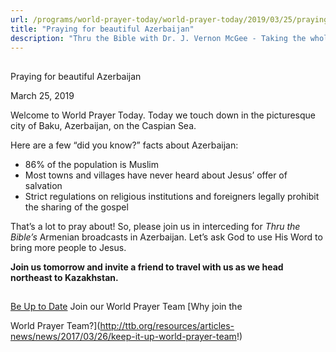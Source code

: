 ```yaml
---
url: /programs/world-prayer-today/world-prayer-today/2019/03/25/praying-for-beautiful-azerbaijan
title: "Praying for beautiful Azerbaijan"
description: "Thru the Bible with Dr. J. Vernon McGee - Taking the whole Word to the whole world"
---
```







## 
 Praying for beautiful Azerbaijan


March 25, 2019




Welcome to World Prayer Today. Today we touch down in the picturesque city of Baku, Azerbaijan, on the Caspian Sea. 


Here are a few “did you know?” facts about Azerbaijan:


* 86% of the population is Muslim
* Most towns and villages have never heard about Jesus’ offer of salvation
* Strict regulations on religious institutions and foreigners legally prohibit the sharing of the gospel


That’s a lot to pray about! So, please join us in interceding for *Thru the Bible’s* Armenian broadcasts in Azerbaijan. Let’s ask God to use His Word to bring more people to Jesus.


**Join us tomorrow and invite a friend to travel with us as we head northeast to Kazakhstan.**







## 




[Be Up to Date](http://feeds.feedburner.com/WorldPrayerToday "World Prayer Today RSS Feed")
Join our World Prayer Team
[Why join the  

World Prayer Team?](http://ttb.org/resources/articles-news/news/2017/03/26/keep-it-up-world-prayer-team!)





